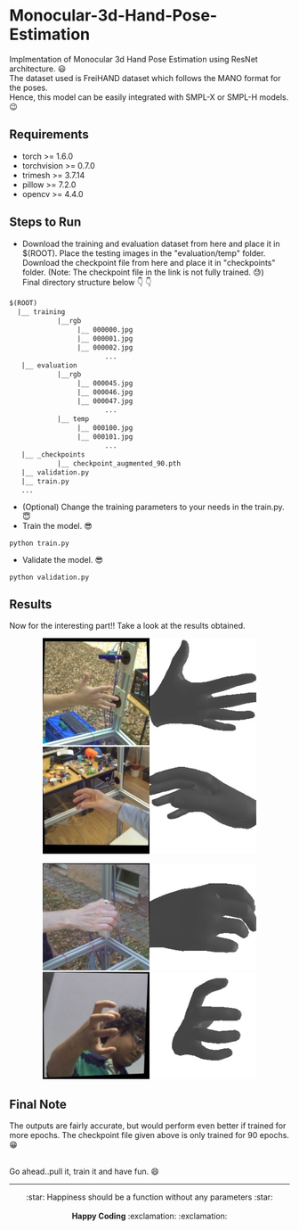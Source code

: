 # Monocular-3d-Hand-Pose-Estimation
Implmentation of Monocular 3d Hand Pose Estimation using ResNet architecture. :smiley: <br>
The dataset used is FreiHAND dataset which follows the MANO format for the poses. <br>
Hence, this model can be easily integrated with SMPL-X or SMPL-H models. :wink: <br>

## Requirements
* torch >= 1.6.0
* torchvision >= 0.7.0
* trimesh >= 3.7.14
* pillow >= 7.2.0
* opencv >= 4.4.0

## Steps to Run
* Download the training and evaluation dataset from here and place it in $(ROOT). Place the testing images in the "evaluation/temp" folder. <br>
Download the checkpoint file from here and place it in "checkpoints" folder. (Note: The checkpoint file in the link is not fully trained. :sweat:) <br>
Final directory structure below 👇 👇
```
$(ROOT)
  |__ training
            |__rgb
                 |__ 000000.jpg
                 |__ 000001.jpg
                 |__ 000002.jpg
                        ...
   |__ evaluation
            |__rgb
                 |__ 000045.jpg
                 |__ 000046.jpg
                 |__ 000047.jpg
                        ...
            |__ temp
                 |__ 000100.jpg
                 |__ 000101.jpg 
                        ...
   |__ _checkpoints 
            |__ checkpoint_augmented_90.pth
   |__ validation.py
   |__ train.py
   ...
```
* (Optional) Change the training parameters to your needs in the train.py. :innocent: <br>
* Train the model. :sunglasses:
```
python train.py 
```
* Validate the model. :sunglasses:
```
python validation.py
```

## Results
Now for the interesting part!! Take a look at the results obtained. <br>
<p align="center">
  <img src="evaluation_output/output_00000000.jpg" width="384" />
  <img src="evaluation_output/output_00000008.jpg" width="384" /> 
</p>

<p align="center">
  <img src="evaluation_output/output_00000012.jpg" width="384" />
  <img src="evaluation_output/output_00000016.jpg" width="384" /> 
</p>

## Final Note
The outputs are fairly accurate, but would perform even better if trained for more epochs. The checkpoint file given above is only trained for 90 epochs. :grin: <br> <br>

Go ahead..pull it, train it and have fun. :smile:

-------------------------------------
<p align="center">
:star: Happiness should be a function without any parameters :star: <br> <br>
<b>Happy Coding</b> :exclamation: :exclamation:
</p>
